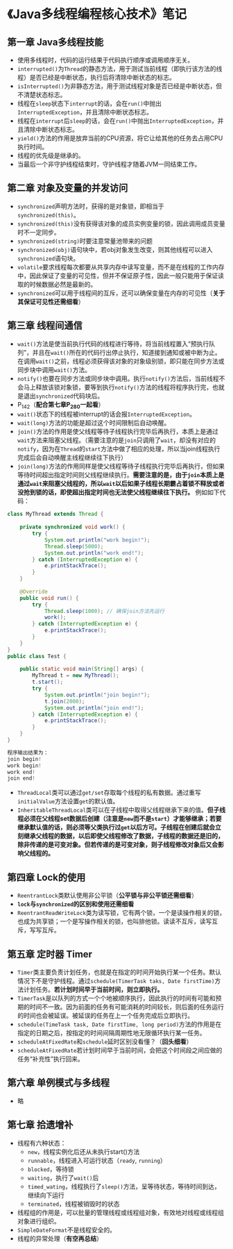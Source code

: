 # 《Java多线程编程核心技术》笔记

## 第一章 Java多线程技能
* 使用多线程时，代码的运行结果于代码执行顺序或调用顺序无关。
* `interrupted()`为`Thread`的静态方法，用于测试当前线程（即执行该方法的线程）是否已经是中断状态，执行后将清除中断状态的标志。
* `isInterrupted()`为非静态方法，用于测试线程对象是否已经是中断状态，但不清楚状态标志。
* 线程在`sleep`状态下`interrupt`的话，会在`run()`中抛出`InterruptedException`，并且清除中断状态标志。
* 线程在`interrupt`后`sleep`的话，会在`run()`中抛出`InterruptedException`，并且清除中断状态标志。
* `yield()`方法的作用是放弃当前的CPU资源，将它让给其他的任务去占用CPU执行时间。
* 线程的优先级是继承的。
* 当最后一个非守护线程结束时，守护线程才随着JVM一同结束工作。

## 第二章 对象及变量的并发访问
* `synchronized`声明方法时，获得的是对象锁，即相当于`synchronized(this)`。
* `synchronized(this)`没有获得该对象的成员实例变量的锁，因此调用成员变量时不一定同步。
* `synchronized(string)`时要注意常量池带来的问题
* `synchronized(obj)`语句块中，若obj对象发生改变，则其他线程可以进入`synchronized`语句块。
* `volatile`要求线程每次都要从共享内存中读写变量，而不是在线程的工作内存中，因此保证了变量的可见性，但并不保证原子性，因此一般只能用于保证读取的时候数据必然是最新的。
* `synchronized`可以用于线程间的互斥，还可以确保变量在内存的可见性（**关于其保证可见性还需细看**）

## 第三章 线程间通信
* `wait()`方法是使当前执行代码的线程进行等待，将当前线程置入“预执行队列”，并且在`wait()`所在的代码行出停止执行，知道接到通知或被中断为止。在调用`wait()`之前，线程必须获得该对象的对象级别锁，即只能在同步方法或同步块中调用`wait()`方法。
* `notify()`也要在同步方法或同步块中调用。执行`notify()`方法后，当前线程不会马上释放该锁对象锁，要等到执行`notify()`方法的线程将程序执行完，也就是退出`synchronized`代码块后。
* P<sub>142</sub>（**配合第七章P<sub>280</sub>一起看**）
* `wait()`状态下的线程被interrupt的话会报`InterruptedException`。
* `wait(long)`方法的功能是超过这个时间限制后自动唤醒。
* `join()`方法的作用是使父线程等待子线程执行完毕后再执行，本质上是通过`wait`方法来阻塞父线程。（需要注意的是`join`只调用了`wait`，却没有对应的`notify`，因为在`Thread`的`start`方法中做了相应的处理，所以当join线程执行完成后会自动唤醒主线程继续往下执行）
* `join(long)`方法的作用同样是使父线程等待子线程执行完毕后再执行，但如果等待时间超出指定时间则父线程继续执行。**需要注意的是，由于`join`本质上是通过`wait`来阻塞父线程的，所以`wait`以后如果子线程长期霸占着锁不释放或者没抢到锁的话，即使超出指定时间也无法使父线程继续往下执行。** 例如如下代码：
```java
class MyThread extends Thread {
    
    private synchronized void work() {
        try {
            System.out.println("work begin!");
            Thread.sleep(5000);
            System.out.println("work end!");
        } catch (InterruptedException e) {
            e.printStackTrace();
        }
    }
    
    @Override
    public void run() {
        try {
            Thread.sleep(1000); // 确保join方法先运行
            work();
        } catch (InterruptedException e) {
            e.printStackTrace();
        }
    }
}
public class Test {
    
    public static void main(String[] args) {
        MyThread t = new MyThread();
        t.start();
        try {
            System.out.println("join begin!");
            t.join(2000);
            System.out.println("join end!");
        } catch (InterruptedException e) {
            e.printStackTrace();
        }
    }
}

程序输出结果为：
join begin!
work begin!
work end!
join end!
```
* `ThreadLocal`类可以通过`get/set`存取每个线程的私有数据。通过重写`initialValue`方法设置`get`的默认值。
* `InheritableThreadLocal`类可以在子线程中取得父线程继承下来的值。**但子线程必须在父线程set数据后创建（注意是`new`而不是`start`）才能够继承；若要继承默认值的话，则必须等父类执行过`get`以后方可。子线程在创建后就会立刻继承父线程的数据，以后即使父线程修改了数据，子线程的数据还是旧的，除非传递的是可变对象。但若传递的是可变对象，则子线程修改对象后又会影响父线程的。**

## 第四章 Lock的使用
* `ReentrantLock`类默认使用非公平锁（**公平锁与非公平锁还需细看**）
* **`lock`与`synchronized`的区别和使用还需细看**
* `ReentrantReadWriteLock`类为读写锁，它有两个锁，一个是读操作相关的锁，也成为共享锁；一个是写操作相关的锁，也叫排他锁。读读不互斥，读写互斥，写写互斥。

## 第五章 定时器 Timer
* `Timer`类主要负责计划任务，也就是在指定的时间开始执行某一个任务。默认情况下不是守护线程。通过`schedule(TimerTask taks, Date firstTime)`方法计划任务。**若计划时间早于当前时间，则立即执行。**
* `TimerTask`是以队列的方式一个个地被顺序执行，因此执行的时间有可能和预期的时间不一致。因为前面的任务有可能消耗的时间较长，则后面的任务运行的时间也会被延误。被延误的任务在上一个任务完成后立即执行。
* `schedule(TimeTask task, Date firstTime, long period)`方法的作用是在指定的日期之后，按指定的时间间隔周期性地无限循环执行某一任务。
* `scheduleAtFixedRate`和`schedule`延时区别没看懂？（**回头细看**）
* `scheduleAtFixedRate`若计划时间早于当前时间，会把这个时间段之间应做的任务“补充性”执行回来。

## 第六章 单例模式与多线程
* 略

## 第七章 拾遗增补
* 线程有六种状态：
    * `new`，线程实例化后还从未执行start()方法
    * `runnable`，线程进入可运行状态（`ready`, `running`）
    * `blocked`，等待锁
    * `waiting`，执行了`wait()`后
    * `timed_wating`，线程执行了`sleep()`方法，呈等待状态，等待时间到达，继续向下运行
    * `terminated`，线程被销毁时的状态
* 线程组的作用是，可以批量的管理线程或线程组对象，有效地对线程或线程组对象进行组织。
* `SimpleDateFormat`不是线程安全的。
* 线程的异常处理（**有空再总结**）
